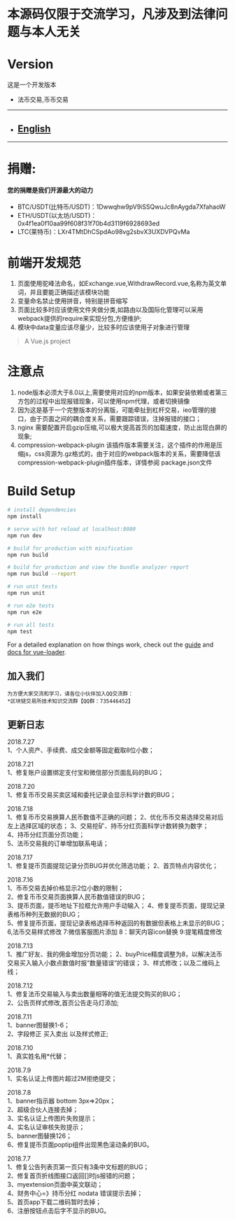 # 本源码仅限于交流学习，凡涉及到法律问题与本人无关

# Version
这是一个开发版本
- 法币交易,币币交易
---
- ## [English](README-EN.md)
---
# 捐赠:
#### 您的捐赠是我们开源最大的动力
- BTC/USDT(比特币/USDT)：1Dwwqhw9pV9iSSQwuJc8nAygda7XfahaoW
- ETH/USDT(以太坊/USDT)：0x4f1ea0f10aa99f608f31f70b4d3119f6928693ed
- LTC(莱特币)：LXr4TMtDhCSpdAo98vg2sbvX3UXDVPQvMa

# 前端开发规范
1. 页面使用驼峰法命名，如Exchange.vue,WithdrawRecord.vue,名称为英文单词，并且要能正确描述该模块功能
2. 变量命名禁止使用拼音，特别是拼音缩写
3. 页面比较多时应该使用文件夹做分类,如路由以及国际化管理可以采用webpack提供的require来实现分包,方便维护;
4. 模块中data变量应该尽量少，比较多时应该使用子对象进行管理

> A Vue.js project
# 注意点
1. node版本必须大于8.0以上,需要使用对应的npm版本，如果安装依赖或者第三方包的过程中出现报错现象，可以使用npm代理，或者切换镜像
2. 因为这是基于一个完整版本的分离版，可能牵扯到杠杆交易，ieo管理的接口，由于页面之间的耦合度关系，需要跟踪错误，注掉报错的接口；
3. nginx 需要配置开启gzip压缩,可以极大提高首页的加载速度，防止出现白屏的现象;
4. compression-webpack-plugin 该插件版本需要关注，这个插件的作用是压缩js，css资源为.gz格式的，由于对应的webpack版本的关系，需要降低该compression-webpack-plugin插件版本，详情参阅 package.json文件

# Build Setup

``` bash
# install dependencies
npm install

# serve with hot reload at localhost:8080
npm run dev

# build for production with minification
npm run build

# build for production and view the bundle analyzer report
npm run build --report

# run unit tests
npm run unit

# run e2e tests
npm run e2e

# run all tests
npm test
```

For a detailed explanation on how things work, check out the [guide](http://vuejs-templates.github.io/webpack/) and [docs for vue-loader](http://vuejs.github.io/vue-loader).

## 加入我们
    为方便大家交流和学习，请各位小伙伴加入QQ交流群：
	*区块链交易所技术知识交流群【QQ群：735446452】


## 更新日志  
2018.7.27   
1、个人资产、手续费、成交金额等固定截取8位小数； 

2018.7.21   
1、修复账户设置绑定支付宝和微信部分页面乱码的BUG； 

2018.7.20   
1、修复币币交易买卖区域和委托记录会显示科学计数的BUG；   

2018.7.18   
1、修复币币交易换算人民币数值不正确的问题； 
2、优化币币交易选择交易对后左上选择区域的状态； 
3、交易挖矿、持币分红页面科学计数转换为数字；  
4、持币分红页面分页功能；  
5、法币交易我的订单增加联系电话；  

2018.7.17   
1、修复提币页面提现记录分页BUG并优化筛选功能； 
2、首页特点内容优化；  

2018.7.16   
1、币币交易去掉价格显示2位小数的限制；  
2、修复币币交易页面换算人民币数值错误的BUG；  
3、提币页面，提币地址下拉框允许用户手动输入； 
4、修复提币页面，提现记录表格币种列无数据的BUG；  
5、修复提币页面，提现记录表格选择币种返回的有数据但表格上未显示的BUG；  
6,法币交易样式修改
7:微信客服图片添加
8：聊天内容icon替换
9:提笔精度修改  

2018.7.13   
1、推广好友、我的佣金增加分页功能； 
2、buyPrice精度调整为8，以解决法币交易买入输入小数点数值时报“数量错误”的错误； 
3、样式修改；以及二维码上线； 

2018.7.12   
1、修复法币交易输入与卖出数量相等的值无法提交购买的BUG；  
2、公告页样式修改,首页公告走马灯添加;

2018.7.11   
1、banner图替换1-6；  
2、字段修正 买入卖出 以及样式修正;

2018.7.10  
1、真实姓名用*代替；  

2018.7.9   
1、实名认证上传图片超过2M拒绝提交；

2018.7.8  
1、banner指示器 bottom 3px=>20px；  
2、超级合伙人连接去掉；  
3、实名认证上传图片失败提示；   
4、实名认证审核失败提示；  
5、banner图替换126；  
6、修复提币页面poptip组件出现黑色滚动条的BUG。  

2018.7.7  
1、修复公告列表页第一页只有3条中文标题的BUG；  
2、修复首页折线图接口返回[]时js报错的问题；  
3、myextension页面中英文联动；  
4、财务中心=》持币分红 nodata 错误提示去掉；  
5、首页app下载二维码暂时去掉；  
6、注册按钮点击后字不显示的BUG。  